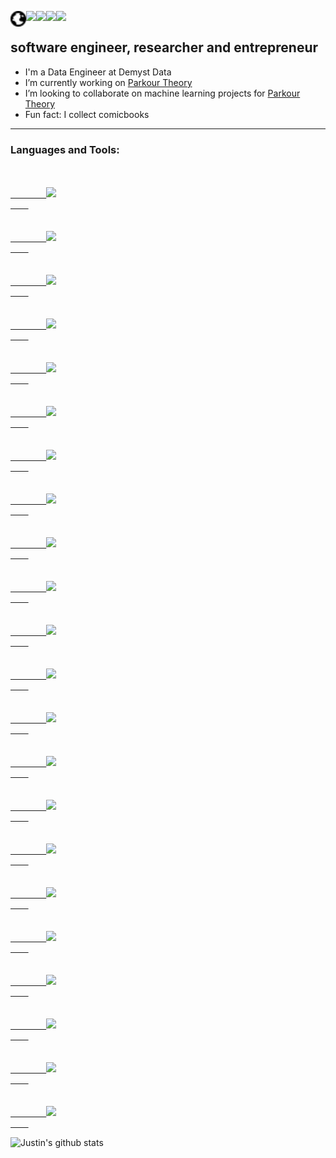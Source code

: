 [<img align="left" height="25" src="https://raw.githubusercontent.com/iconic/open-iconic/master/svg/globe.svg" />][website]
[<img align="left" height="25" src="https://cdn.jsdelivr.net/npm/simple-icons@v3/icons/linkedin.svg" />][linkedin]
[<img align="left" height="25" src="https://cdn.jsdelivr.net/npm/simple-icons@v3/icons/reddit.svg" />][reddit]
[<img align="left" height="25" src="https://cdn.jsdelivr.net/npm/simple-icons@3.6.0/icons/medium.svg" />][medium]
[<img align="left" height="25" src="https://cdn.jsdelivr.net/npm/simple-icons@3.6.0/icons/stackoverflow.svg" />][stack]

<br />

## software engineer, researcher and entrepreneur
- I'm a Data Engineer at Demyst Data
- I’m currently working on [Parkour Theory](http://parkourtheory.com)
- I’m looking to collaborate on machine learning projects for [Parkour Theory](https://github.com/parkourtheory)
- Fun fact: I collect comicbooks

---

### Languages and Tools:
<code>
	<a href="https://www.python.org/" target="_blank">
		<img height="25" src="https://cdn.jsdelivr.net/npm/simple-icons@v3/icons/python.svg">
	</a>
</code>
<code>
	<a href="https://pytorch.org/" target="_blank">
		<img height="25" src="https://cdn.jsdelivr.net/npm/simple-icons@v3/icons/pytorch.svg" />
	</a>
</code>
<code>
	<a href="https://www.djangoproject.com/" target="_blank">
		<img height="25" src="https://cdn.jsdelivr.net/npm/simple-icons@v3/icons/django.svg">
	</a>
</code>
<code>
	<a href="https://developer.mozilla.org/en-US/docs/Web/Guide/HTML/HTML5" target="_blank">
		<img height="25" src="https://cdn.jsdelivr.net/npm/simple-icons@v3/icons/html5.svg">
	</a>
</code>
<code>
	<a href="https://developer.mozilla.org/en-US/docs/Glossary/CSS" target="_blank">
		<img height="25" src="https://cdn.jsdelivr.net/npm/simple-icons@v3/icons/css3.svg">
	</a>
</code>
<code>
	<a href="https://www.javascript.com/" target="_blank">
		<img height="25" src="https://cdn.jsdelivr.net/npm/simple-icons@v3/icons/javascript.svg">
	</a>
</code>
<code>
	<a href="https://vuejs.org/" target="_blank">
		<img height="25" src="https://cdn.jsdelivr.net/npm/simple-icons@v3/icons/vue-dot-js.svg">
	</a>
</code>
<code>
	<a href="https://nodejs.org/en/" target="_blank">
		<img height="25" src="https://cdn.jsdelivr.net/npm/simple-icons@v3/icons/node-dot-js.svg">
	</a>
</code>
<code>
	<a href="https://www.postman.com/" target="_blank">
		<img height="25" src="https://cdn.jsdelivr.net/npm/simple-icons@v3/icons/postman.svg">
	</a>
</code>
<code>
	<a href="https://www.mongodb.com/" target="_blank">
		<img height="25" src="https://cdn.jsdelivr.net/npm/simple-icons@v3/icons/mongodb.svg">
	</a>
</code>
<code>
	<a href="https://www.mysql.com/" target="_blank">
		<img height="25" src="https://cdn.jsdelivr.net/npm/simple-icons@v3/icons/mysql.svg">
	</a>
</code>
<code>
	<a href="https://redis.io/" target="_blank">
		<img height="25" src="https://cdn.jsdelivr.net/npm/simple-icons@v3/icons/redis.svg">
	</a>
</code>
<code>
	<a href="https://www.anaconda.com/" target="_blank">
		<img height="25" src="https://cdn.jsdelivr.net/npm/simple-icons@v3/icons/anaconda.svg">
	</a>
</code>
<code>
	<a href="https://git-scm.com/" target="_blank">
		<img height="25" src="https://cdn.jsdelivr.net/npm/simple-icons@v3/icons/git.svg">
	</a>
</code>
<code>
	<a href="https://www.gitkraken.com/" target="_blank">
		<img height="25" src="https://cdn.jsdelivr.net/npm/simple-icons@v3/icons/gitkraken.svg">
	</a>
</code>
<code>
	<a href="https://jupyter.org/" target="_blank">
		<img height="25" src="https://cdn.jsdelivr.net/npm/simple-icons@v3/icons/jupyter.svg" />
	</a>
</code>
<code>
	<a href="https://www.sublimetext.com/" target="_blank">
		<img height="25" src="https://cdn.jsdelivr.net/npm/simple-icons@v3/icons/sublimetext.svg" />
	</a>
</code>
<code>
	<a href="https://www.apple.com/" target="_blank">
		<img height="25" src="https://cdn.jsdelivr.net/npm/simple-icons@v3/icons/apple.svg">
	</a>
</code>
<code>
	<a href="https://ubuntu.com/" target="_blank">
		<img height="25" src="https://cdn.jsdelivr.net/npm/simple-icons@v3/icons/ubuntu.svg">
	</a>
</code>
<code>
	<a href="https://www.centos.org/" target="_blank">
		<img height="25" src="https://cdn.jsdelivr.net/npm/simple-icons@v3/icons/centos.svg">
	</a>
</code>
<code>
	<a href="https://www.docker.com/" target="_blank">
		<img height="25" src="https://cdn.jsdelivr.net/npm/simple-icons@v3/icons/docker.svg">
	</a>
</code>
<code>
	<a href="https://www.digitalocean.com/" target="_blank">
		<img height="25" src="https://cdn.jsdelivr.net/npm/simple-icons@v3/icons/digitalocean.svg">
	</a>
</code>

![Justin's github stats](https://github-readme-stats.vercel.app/api?username=ch3njust1n&show_icons=true&show_icons=true&hide_border=true&count_private=true&include_all_commits=true&title_color=000000&icon_color=000000)

[website]: https://justinchen.io
[linkedin]: https://www.linkedin.com/in/chenjus
[reddit]: https://www.reddit.com/user/ch3njust1n
[medium]: https://medium.com/@ch3njust1n
[stack]: https://stackoverflow.com/users/3158028/soubriquet?tab=profile
